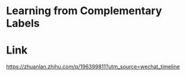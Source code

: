 # Learning from Complementary Labels

# Link

https://zhuanlan.zhihu.com/p/196399811?utm_source=wechat_timeline
